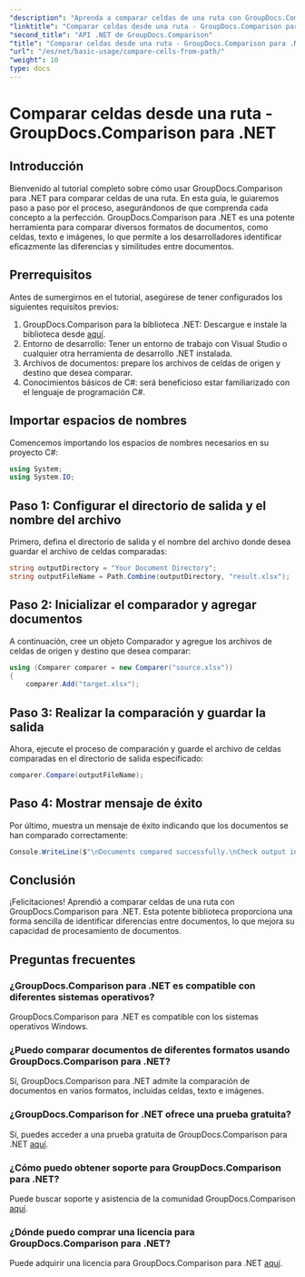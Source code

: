 ```yaml
---
"description": "Aprenda a comparar celdas de una ruta con GroupDocs.Comparison para .NET. Identifique eficazmente las diferencias entre documentos."
"linktitle": "Comparar celdas desde una ruta - GroupDocs.Comparison para .NET"
"second_title": "API .NET de GroupDocs.Comparison"
"title": "Comparar celdas desde una ruta - GroupDocs.Comparison para .NET"
"url": "/es/net/basic-usage/compare-cells-from-path/"
"weight": 10
type: docs
---
```

# Comparar celdas desde una ruta - GroupDocs.Comparison para .NET

## Introducción
Bienvenido al tutorial completo sobre cómo usar GroupDocs.Comparison para .NET para comparar celdas de una ruta. En esta guía, le guiaremos paso a paso por el proceso, asegurándonos de que comprenda cada concepto a la perfección. GroupDocs.Comparison para .NET es una potente herramienta para comparar diversos formatos de documentos, como celdas, texto e imágenes, lo que permite a los desarrolladores identificar eficazmente las diferencias y similitudes entre documentos.
## Prerrequisitos
Antes de sumergirnos en el tutorial, asegúrese de tener configurados los siguientes requisitos previos:
1. GroupDocs.Comparison para la biblioteca .NET: Descargue e instale la biblioteca desde [aquí](https://releases.groupdocs.com/comparison/net/).
2. Entorno de desarrollo: Tener un entorno de trabajo con Visual Studio o cualquier otra herramienta de desarrollo .NET instalada.
3. Archivos de documentos: prepare los archivos de celdas de origen y destino que desea comparar.
4. Conocimientos básicos de C#: será beneficioso estar familiarizado con el lenguaje de programación C#.

## Importar espacios de nombres
Comencemos importando los espacios de nombres necesarios en su proyecto C#:
```csharp
using System;
using System.IO;
```
## Paso 1: Configurar el directorio de salida y el nombre del archivo
Primero, defina el directorio de salida y el nombre del archivo donde desea guardar el archivo de celdas comparadas:
```csharp
string outputDirectory = "Your Document Directory";
string outputFileName = Path.Combine(outputDirectory, "result.xlsx");
```
## Paso 2: Inicializar el comparador y agregar documentos
A continuación, cree un objeto Comparador y agregue los archivos de celdas de origen y destino que desea comparar:
```csharp
using (Comparer comparer = new Comparer("source.xlsx"))
{
    comparer.Add("target.xlsx");
```
## Paso 3: Realizar la comparación y guardar la salida
Ahora, ejecute el proceso de comparación y guarde el archivo de celdas comparadas en el directorio de salida especificado:
```csharp
comparer.Compare(outputFileName);
```
## Paso 4: Mostrar mensaje de éxito
Por último, muestra un mensaje de éxito indicando que los documentos se han comparado correctamente:
```csharp
Console.WriteLine($"\nDocuments compared successfully.\nCheck output in {outputDirectory}.");
```

## Conclusión
¡Felicitaciones! Aprendió a comparar celdas de una ruta con GroupDocs.Comparison para .NET. Esta potente biblioteca proporciona una forma sencilla de identificar diferencias entre documentos, lo que mejora su capacidad de procesamiento de documentos.
## Preguntas frecuentes
### ¿GroupDocs.Comparison para .NET es compatible con diferentes sistemas operativos?
GroupDocs.Comparison para .NET es compatible con los sistemas operativos Windows.
### ¿Puedo comparar documentos de diferentes formatos usando GroupDocs.Comparison para .NET?
Sí, GroupDocs.Comparison para .NET admite la comparación de documentos en varios formatos, incluidas celdas, texto e imágenes.
### ¿GroupDocs.Comparison for .NET ofrece una prueba gratuita?
Sí, puedes acceder a una prueba gratuita de GroupDocs.Comparison para .NET [aquí](https://releases.groupdocs.com/).
### ¿Cómo puedo obtener soporte para GroupDocs.Comparison para .NET?
Puede buscar soporte y asistencia de la comunidad GroupDocs.Comparison [aquí](https://forum.groupdocs.com/c/comparison/12).
### ¿Dónde puedo comprar una licencia para GroupDocs.Comparison para .NET?
Puede adquirir una licencia para GroupDocs.Comparison para .NET [aquí](https://purchase.groupdocs.com/buy).